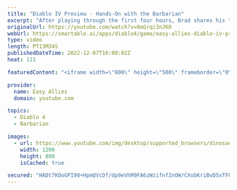 ```yaml
---
title: "Diablo IV Preview - Hands-On with the Barbarian"
excerpt: "After playing through the first four hours, Brad shares his thoughts on the next chapter of Diablo, including character customization ..."
originalUrl: https://youtube.com/watch?v=0oGrqi3nJK0
webUrl: https://smartable.ai/apps/diablo4/game/easy-allies-diablo-iv-preview-hands-on-with-the-barbarian/
type: video
length: PT13M34S
publishedDateTime: 2022-12-07T16:00:02Z
heat: 111

featuredContent: "<iframe width=\"800\" height=\"500\" frameborder=\"0\" src=\"https://www.youtube.com/embed/0oGrqi3nJK0\" allow=\"accelerometer; autoplay; encrypted-media; gyroscope; picture-in-picture\" allowfullscreen></iframe>"

provider:
  name: Easy Allies
  domain: youtube.com

topics:
  - Diablo 4
  - Barbarian

images:
  - url: https://www.youtube.com/img/desktop/supported_browsers/dinosaur.png
    width: 1200
    height: 800
    isCached: true

secured: "HADt7KOoGPI98+HpmQVcDf/dp9eVhM9FA6zWzifnfZnOW/CXobKriBvD5xTFUyIkjZGeR1IIopppMk6FLndKqOhVkbuNKuM9JMDfI2eBQNUvqMLf6NZelrqpPNNq4FFP/Ozu1bzb0tAEnkA+eyo0DxueGDPLOJKJsurlhyIWILgUCR/aHELexM2ieAIpb//5ea88Bp9VTu6g/zaR5sZq7zodnONpgr6jedUR2OAcEyLMlgsN2wTcb/DtFJ4hKvoeaJf4FKFqWS+MqLXsbHQxXJRPFiUc5K/LBIHjEmInD/elBv+jaaQ8pR4WKR1SajaXS+PYMxPD6HeGZI7pnjgAPIRq5EPvQTjjQ2Pjr2Sr2axQUY+dxbYN1LeDO9oDh4VbBTj0QwyLFcK+voD3iXb9hYjzhJ4BBvVVJMcAhYAVa/c=;TOKQo44aobAHIOKUh4ABKg=="
---
```


